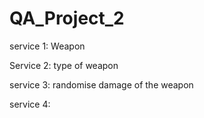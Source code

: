 # QA_Project_2


service 1: Weapon 

Service 2: type of weapon

service 3: randomise damage of the weapon

service 4:
